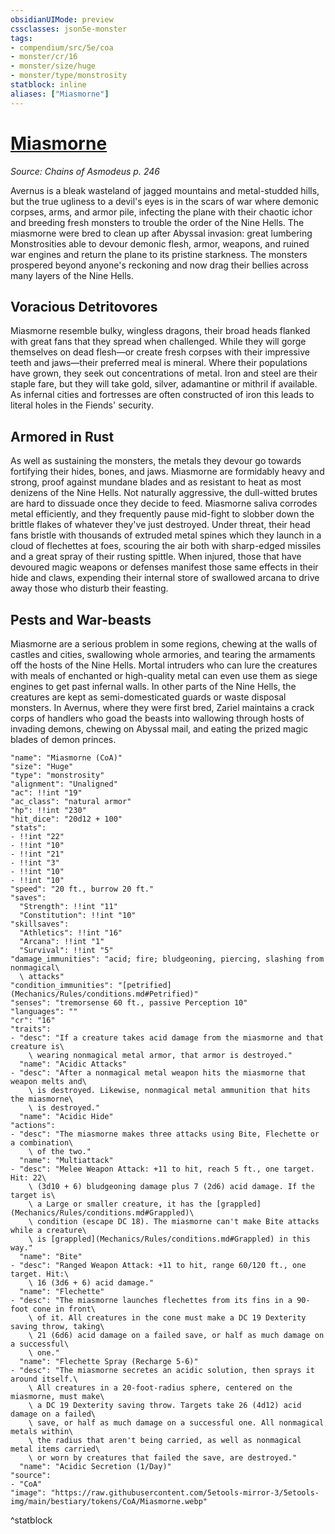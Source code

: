```yaml
---
obsidianUIMode: preview
cssclasses: json5e-monster
tags:
- compendium/src/5e/coa
- monster/cr/16
- monster/size/huge
- monster/type/monstrosity
statblock: inline
aliases: ["Miasmorne"]
---
```

# [Miasmorne](Mechanics\bestiary\monstrosity/miasmorne-coa.md)
*Source: Chains of Asmodeus p. 246*  

Avernus is a bleak wasteland of jagged mountains and metal-studded hills, but the true ugliness to a devil's eyes is in the scars of war where demonic corpses, arms, and armor pile, infecting the plane with their chaotic ichor and breeding fresh monsters to trouble the order of the Nine Hells. The miasmorne were bred to clean up after Abyssal invasion: great lumbering Monstrosities able to devour demonic flesh, armor, weapons, and ruined war engines and return the plane to its pristine starkness. The monsters prospered beyond anyone's reckoning and now drag their bellies across many layers of the Nine Hells.

## Voracious Detritovores

Miasmorne resemble bulky, wingless dragons, their broad heads flanked with great fans that they spread when challenged. While they will gorge themselves on dead flesh—or create fresh corpses with their impressive teeth and jaws—their preferred meal is mineral. Where their populations have grown, they seek out concentrations of metal. Iron and steel are their staple fare, but they will take gold, silver, adamantine or mithril if available. As infernal cities and fortresses are often constructed of iron this leads to literal holes in the Fiends' security.

## Armored in Rust

As well as sustaining the monsters, the metals they devour go towards fortifying their hides, bones, and jaws. Miasmorne are formidably heavy and strong, proof against mundane blades and as resistant to heat as most denizens of the Nine Hells. Not naturally aggressive, the dull-witted brutes are hard to dissuade once they decide to feed. Miasmorne saliva corrodes metal efficiently, and they frequently pause mid-fight to slobber down the brittle flakes of whatever they've just destroyed. Under threat, their head fans bristle with thousands of extruded metal spines which they launch in a cloud of flechettes at foes, scouring the air both with sharp-edged missiles and a great spray of their rusting spittle. When injured, those that have devoured magic weapons or defenses manifest those same effects in their hide and claws, expending their internal store of swallowed arcana to drive away those who disturb their feasting.

## Pests and War-beasts

Miasmorne are a serious problem in some regions, chewing at the walls of castles and cities, swallowing whole armories, and tearing the armaments off the hosts of the Nine Hells. Mortal intruders who can lure the creatures with meals of enchanted or high-quality metal can even use them as siege engines to get past infernal walls. In other parts of the Nine Hells, the creatures are kept as semi-domesticated guards or waste disposal monsters. In Avernus, where they were first bred, Zariel maintains a crack corps of handlers who goad the beasts into wallowing through hosts of invading demons, chewing on Abyssal mail, and eating the prized magic blades of demon princes.

```statblock
"name": "Miasmorne (CoA)"
"size": "Huge"
"type": "monstrosity"
"alignment": "Unaligned"
"ac": !!int "19"
"ac_class": "natural armor"
"hp": !!int "230"
"hit_dice": "20d12 + 100"
"stats":
- !!int "22"
- !!int "10"
- !!int "21"
- !!int "3"
- !!int "10"
- !!int "10"
"speed": "20 ft., burrow 20 ft."
"saves":
  "Strength": !!int "11"
  "Constitution": !!int "10"
"skillsaves":
  "Athletics": !!int "16"
  "Arcana": !!int "1"
  "Survival": !!int "5"
"damage_immunities": "acid; fire; bludgeoning, piercing, slashing from nonmagical\
  \ attacks"
"condition_immunities": "[petrified](Mechanics/Rules/conditions.md#Petrified)"
"senses": "tremorsense 60 ft., passive Perception 10"
"languages": ""
"cr": "16"
"traits":
- "desc": "If a creature takes acid damage from the miasmorne and that creature is\
    \ wearing nonmagical metal armor, that armor is destroyed."
  "name": "Acidic Attacks"
- "desc": "After a nonmagical metal weapon hits the miasmorne that weapon melts and\
    \ is destroyed. Likewise, nonmagical metal ammunition that hits the miasmorne\
    \ is destroyed."
  "name": "Acidic Hide"
"actions":
- "desc": "The miasmorne makes three attacks using Bite, Flechette or a combination\
    \ of the two."
  "name": "Multiattack"
- "desc": "Melee Weapon Attack: +11 to hit, reach 5 ft., one target. Hit: 22\
    \ (3d10 + 6) bludgeoning damage plus 7 (2d6) acid damage. If the target is\
    \ a Large or smaller creature, it has the [grappled](Mechanics/Rules/conditions.md#Grappled)\
    \ condition (escape DC 18). The miasmorne can't make Bite attacks while a creature\
    \ is [grappled](Mechanics/Rules/conditions.md#Grappled) in this way."
  "name": "Bite"
- "desc": "Ranged Weapon Attack: +11 to hit, range 60/120 ft., one target. Hit:\
    \ 16 (3d6 + 6) acid damage."
  "name": "Flechette"
- "desc": "The miasmorne launches flechettes from its fins in a 90-foot cone in front\
    \ of it. All creatures in the cone must make a DC 19 Dexterity saving throw, taking\
    \ 21 (6d6) acid damage on a failed save, or half as much damage on a successful\
    \ one."
  "name": "Flechette Spray (Recharge 5-6)"
- "desc": "The miasmorne secretes an acidic solution, then sprays it around itself.\
    \ All creatures in a 20-foot-radius sphere, centered on the miasmorne, must make\
    \ a DC 19 Dexterity saving throw. Targets take 26 (4d12) acid damage on a failed\
    \ save, or half as much damage on a successful one. All nonmagical metals within\
    \ the radius that aren't being carried, as well as nonmagical metal items carried\
    \ or worn by creatures that failed the save, are destroyed."
  "name": "Acidic Secretion (1/Day)"
"source":
- "CoA"
"image": "https://raw.githubusercontent.com/5etools-mirror-3/5etools-img/main/bestiary/tokens/CoA/Miasmorne.webp"
```
^statblock